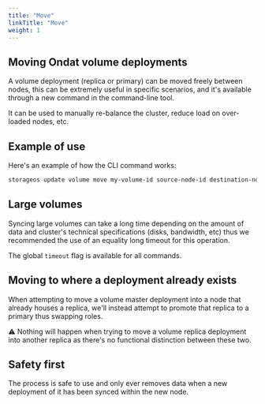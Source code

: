 ```yaml
---
title: "Move"
linkTitle: "Move"
weight: 1
---
```


## Moving Ondat volume deployments

A volume deployment (replica or primary) can be moved freely between nodes, this can be extremely useful in specific scenarios, and it's available through a new command in the command-line tool.

It can be used to manually re-balance the cluster, reduce load on over-loaded nodes, etc.

## Example of use

Here's an example of how the CLI command works:

```bash
storageos update volume move my-volume-id source-node-id destination-node-id --namespace my-namespace-name --timeout 30m
```

## Large volumes

Syncing large volumes can take a long time depending on the amount of data and cluster's technical specifications (disks, bandwidth, etc) thus we recommended the use of an equality long timeout for this operation.

The global `timeout` flag is available for all commands.

## Moving to where a deployment already exists

When attempting to move a volume master deployment into a node that already houses a replica, we'll instead attempt to promote that replica to a primary thus swapping roles.

⚠️ Nothing will happen when trying to move a volume replica deployment into another replica as there's no functional distinction between these two.

## Safety first

The process is safe to use and only ever removes data when a new deployment of it has been synced within the new node.
